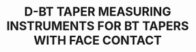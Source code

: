 --- 
title : "D-BT TAPER MEASURING INSTRUMENTS FOR BT TAPERS WITH FACE CONTACT"
date: 
draft: false
short_desc : " Measure all functional dimensions of your tool holders in relation to the flat surface with high precision: taper dimensions, clamping shoulder, gripper groove, axial run-out and concentricity "
long_desc : " Diebold offers taper gauges for tapers BT tapers with face contact in various sizes (D-BT 30, D-BT 40, D-BT 50). The D-BT taper gauges are used for the precise measurement of the large and small taper diameter as well as the straightness of the taper line."
img  : "/images/diebold-img/measuringtools-img/Messtechni-Menue-300px-D-BT-Kegelmessgeraete.jpg"
link    : "d-bt"
series: "/diebold/measuring/"
features: [" ", "", ""]
---